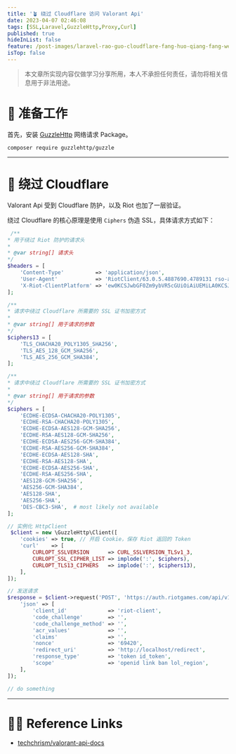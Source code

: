 ```yaml
---
title: '🪴 绕过 Cloudflare 访问 Valorant Api'
date: 2023-04-07 02:46:08
tags: [SSL,Laravel,GuzzleHttp,Proxy,Curl]
published: true
hideInList: false
feature: /post-images/laravel-rao-guo-cloudflare-fang-huo-qiang-fang-wen-valorant-nei-bu-api.png
isTop: false
---
```


> 本文章所实现内容仅做学习分享所用，本人不承担任何责任，请勿将相关信息用于非法用途。

# 🫠 准备工作

首先，安装 [GuzzleHttp](https://github.com/guzzle/guzzle) 网络请求 Package。

```shell
composer require guzzlehttp/guzzle
```

---

# 💭 绕过 Cloudflare

Valorant Api 受到 Cloudflare 防护，以及 Riot 也加了一层验证。

绕过 Cloudflare 的核心原理是使用 `Ciphers` 伪造 SSL，具体请求方式如下：

```php
 /**
* 用于绕过 Riot 防护的请求头
*
* @var string[] 请求头
*/
$headers = [
    'Content-Type'          => 'application/json',
    'User-Agent'            => 'RiotClient/63.0.5.4887690.4789131 rso-auth (Windows; 10;;Professional, x64)',
    'X-Riot-ClientPlatform' => 'ew0KCSJwbGF0Zm9ybVR5cGUiOiAiUEMiLA0KCSJwbGF0Zm9ybU9TIjogIldpbmRvd3MiLA0KCSJwbGF0Zm9ybU9TVmVyc2lvbiI6ICIxMC4wLjE5MDQyLjEuMjU2LjY0Yml0IiwNCgkicGxhdGZvcm1DaGlwc2V0IjogIlVua25vd24iDQp9',
];

/**
* 请求中绕过 Cloudflare 所需要的 SSL 证书加密方式
*
* @var string[] 用于请求的参数
*/
$ciphers13 = [
    'TLS_CHACHA20_POLY1305_SHA256',
    'TLS_AES_128_GCM_SHA256',
    'TLS_AES_256_GCM_SHA384',
];

/**
* 请求中绕过 Cloudflare 所需要的 SSL 证书加密方式
*
* @var string[] 用于请求的参数
*/
$ciphers = [
    'ECDHE-ECDSA-CHACHA20-POLY1305',
    'ECDHE-RSA-CHACHA20-POLY1305',
    'ECDHE-ECDSA-AES128-GCM-SHA256',
    'ECDHE-RSA-AES128-GCM-SHA256',
    'ECDHE-ECDSA-AES256-GCM-SHA384',
    'ECDHE-RSA-AES256-GCM-SHA384',
    'ECDHE-ECDSA-AES128-SHA',
    'ECDHE-RSA-AES128-SHA',
    'ECDHE-ECDSA-AES256-SHA',
    'ECDHE-RSA-AES256-SHA',
    'AES128-GCM-SHA256',
    'AES256-GCM-SHA384',
    'AES128-SHA',
    'AES256-SHA',
    'DES-CBC3-SHA',  # most likely not available
];

// 实例化 HttpClient
 $client = new \GuzzleHttp\Client([
    'cookies' => true, // 开启 Cookie，保存 Riot 返回的 Token
    'curl'    => [
        CURLOPT_SSLVERSION      => CURL_SSLVERSION_TLSv1_3,
        CURLOPT_SSL_CIPHER_LIST => implode(':', $ciphers),
        CURLOPT_TLS13_CIPHERS   => implode(':', $ciphers13),
    ],
]);

// 发送请求
$response = $client->request('POST', 'https://auth.riotgames.com/api/v1/authorization', [
    'json' => [
        'client_id'             => 'riot-client',
        'code_challenge'        => '',
        'code_challenge_method' => '',
        'acr_values'            => '',
        'claims'                => '',
        'nonce'                 => '69420',
        'redirect_uri'          => 'http://localhost/redirect',
        'response_type'         => 'token id_token',
        'scope'                 => 'openid link ban lol_region',
    ],
]);

// do something
```

---

# 👨‍💻 Reference Links

- [techchrism/valorant-api-docs](https://github.com/techchrism/valorant-api-docs)
